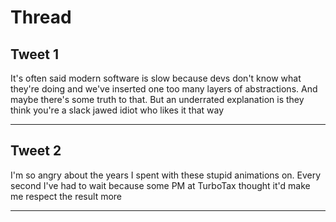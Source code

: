 # Thread

## Tweet 1

It's often said modern software is slow because devs don't know what they're doing and we've inserted one too many layers of abstractions. And maybe there's some truth to that. But an underrated explanation is they think you're a slack jawed idiot who likes it that way

---

## Tweet 2

I'm so angry about the years I spent with these stupid animations on. Every second I've had to wait because some PM at TurboTax thought it'd make me respect the result more

---

